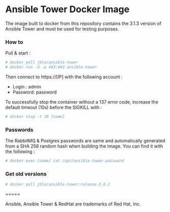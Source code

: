# Ansible Tower Docker Image

The image built to docker from this repository contains the 3.1.3 version of Ansible Tower and must be used for testing purposes. 

### How to
Pull & start :
```sh
# docker pull jbla/ansible-tower
# docker run -d -p 443:443 ansible-tower
```
Then connect to https://[IP] with the following account :
* Login : admin
* Password: password

To successfully stop the container without a 137 error code, increase the default timeout (10s) before the SIGKILL with :
```sh
# docker stop -t 30 [name]
```

### Passwords
The RabbitMQ & Postgres passwords are same and automatically generated from a SHA 256 random hash when building the image. You can find it with the following :
```sh
# docker exec [name] cat /opt/ansible-tower-password
```

### Get old versions
```sh
# docker pull jbla/ansible-tower:release-3.0.2
```

=====

Ansible, Ansible Tower & RedHat are trademarks of Red Hat, Inc.